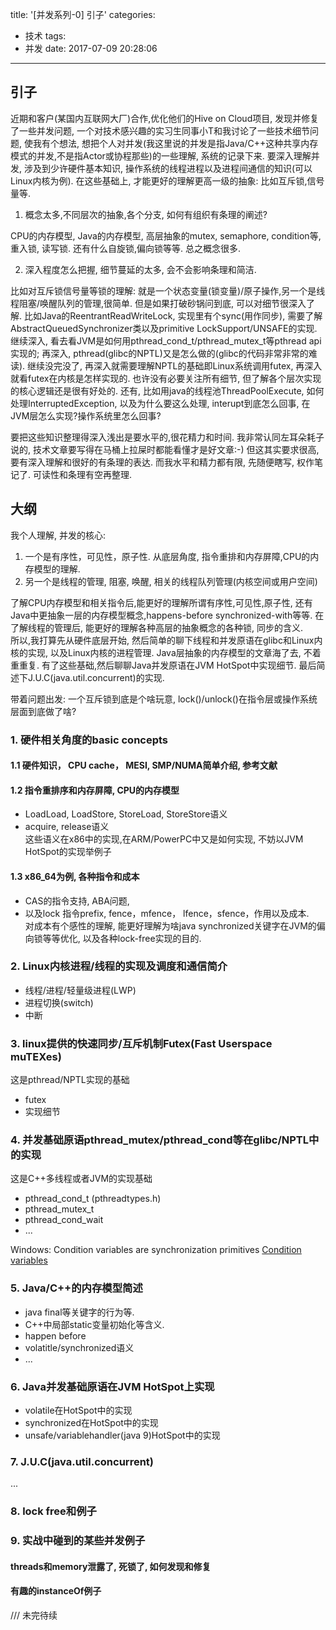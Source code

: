 title: '[并发系列-0] 引子'
categories:
- 技术
tags:
- 并发
date: 2017-07-09 20:28:06
---

## 引子
近期和客户(某国内互联网大厂)合作,优化他们的Hive on Cloud项目, 发现并修复了一些并发问题, 一个对技术感兴趣的实习生同事小T和我讨论了一些技术细节问题, 使我有个想法, 想把个人对并发(我这里说的并发是指Java/C++这种共享内存模式的并发,不是指Actor或协程那些)的一些理解, 系统的记录下来.
要深入理解并发, 涉及到少许硬件基本知识, 操作系统的线程进程以及进程间通信的知识(可以Linux内核为例). 在这些基础上, 才能更好的理解更高一级的抽象: 比如互斥锁,信号量等.

1. 概念太多,不同层次的抽象,各个分支, 如何有组织有条理的阐述?  

CPU的内存模型, Java的内存模型, 高层抽象的mutex, semaphore, condition等, 重入锁, 读写锁. 还有什么自旋锁,偏向锁等等. 总之概念很多.

2. 深入程度怎么把握, 细节蔓延的太多, 会不会影响条理和简洁.  

比如对互斥锁信号量等锁的理解: 就是一个状态变量(锁变量)/原子操作,另一个是线程阻塞/唤醒队列的管理,很简单. 但是如果打破砂锅问到底, 可以对细节很深入了解. 比如Java的ReentrantReadWriteLock, 实现里有个sync(用作同步), 需要了解AbstractQueuedSynchronizer类以及primitive LockSupport/UNSAFE的实现. 继续深入, 看去看JVM是如何用pthread_cond_t/pthread_mutex_t等pthread api实现的; 再深入, pthread(glibc的NPTL)又是怎么做的(glibc的代码非常非常的难读). 继续没完没了, 再深入就需要理解NPTL的基础即Linux系统调用futex, 再深入就看futex在内核是怎样实现的. 也许没有必要关注所有细节, 但了解各个层次实现的核心逻辑还是很有好处的.
还有, 比如用java的线程池ThreadPoolExecute, 如何处理InterruptedException, 以及为什么要这么处理, interupt到底怎么回事, 在JVM层怎么实现?操作系统里怎么回事?

要把这些知识整理得深入浅出是要水平的,很花精力和时间. 我非常认同左耳朵耗子说的, 技术文章要写得在马桶上拉屎时都能看懂才是好文章:-) 但这其实要求很高,要有深入理解和很好的有条理的表达. 而我水平和精力都有限, 先随便瞎写, 权作笔记了. 可读性和条理有空再整理.

<!--more-->
## 大纲
我个人理解, 并发的核心:
1. 一个是有序性，可见性，原子性. 从底层角度, 指令重排和内存屏障,CPU的内存模型的理解.
2. 另一个是线程的管理, 阻塞, 唤醒, 相关的线程队列管理(内核空间或用户空间)

了解CPU内存模型和相关指令后,能更好的理解所谓有序性,可见性,原子性, 还有Java中更抽象一层的内存模型概念,happens-before synchronized-with等等. 在了解线程的管理后, 能更好的理解各种高层的抽象概念的各种锁, 同步的含义.  
所以,我打算先从硬件底层开始, 然后简单的聊下线程和并发原语在glibc和Linux内核的实现, 以及Linux内核的进程管理. Java层抽象的内存模型的文章海了去, 不着重重复. 有了这些基础,然后聊聊Java并发原语在JVM HotSpot中实现细节. 最后简述下J.U.C(java.util.concurrent)的实现.

带着问题出发: 一个互斥锁到底是个啥玩意, lock()/unlock()在指令层或操作系统层面到底做了啥?

### 1. 硬件相关角度的basic concepts
#### 1.1 硬件知识， CPU cache， MESI, SMP/NUMA简单介绍, 参考文献

#### 1.2 指令重排序和内存屏障, CPU的内存模型
* LoadLoad, LoadStore, StoreLoad, StoreStore语义  
* acquire, release语义  
这些语义在x86中的实现,在ARM/PowerPC中又是如何实现, 不妨以JVM HotSpot的实现举例子

#### 1.3 x86_64为例, 各种指令和成本
* CAS的指令支持, ABA问题,
* 以及lock 指令prefix, fence，mfence， lfence，sfence，作用以及成本.  
对成本有个感性的理解, 能更好理解为啥java synchronized关键字在JVM的偏向锁等等优化, 以及各种lock-free实现的目的.

### 2. Linux内核进程/线程的实现及调度和通信简介

* 线程/进程/轻量级进程(LWP)
* 进程切换(switch)
* 中断


### 3. linux提供的快速同步/互斥机制Futex(Fast Userspace muTEXes)
这是pthread/NPTL实现的基础
* futex
* 实现细节

### 4. 并发基础原语pthread_mutex/pthread_cond等在glibc/NPTL中的实现
这是C++多线程或者JVM的实现基础
* pthread_cond_t (pthreadtypes.h)
* pthread_mutex_t
* pthread_cond_wait
* ...

Windows:
Condition variables are synchronization primitives [Condition variables](https://msdn.microsoft.com/en-us/library/windows/desktop/ms682052(v=vs.85).aspx)

### 5. Java/C++的内存模型简述
* java final等关键字的行为等.
* C++中局部static变量初始化等含义.
* happen before
* volatitle/synchronized语义
* ...


### 6. Java并发基础原语在JVM HotSpot上实现

* volatile在HotSpot中的实现
* synchronized在HotSpot中的实现
* unsafe/variablehandler(java 9)HotSpot中的实现


### 7. J.U.C(java.util.concurrent)
...

### 8. lock free和例子

### 9. 实战中碰到的某些并发例子
#### threads和memory泄露了, 死锁了, 如何发现和修复
#### 有趣的instanceOf例子

/// 未完待续
